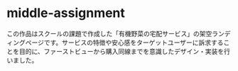 # middle-assignment
この作品はスクールの課題で作成した「有機野菜の宅配サービス」の架空ランディングページです。サービスの特徴や安心感をターゲットユーザーに訴求することを目的に、ファーストビューから購入同線までを意識したデザイン・実装を行いました。
